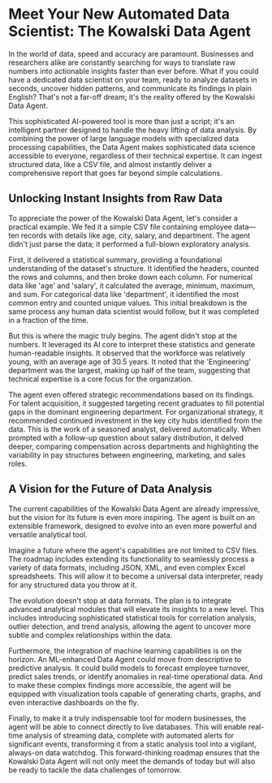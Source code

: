 # Meet Your New Automated Data Scientist: The Kowalski Data Agent

In the world of data, speed and accuracy are paramount. Businesses and researchers alike are constantly searching for ways to translate raw numbers into actionable insights faster than ever before. What if you could have a dedicated data scientist on your team, ready to analyze datasets in seconds, uncover hidden patterns, and communicate its findings in plain English? That's not a far-off dream; it's the reality offered by the Kowalski Data Agent.

This sophisticated AI-powered tool is more than just a script; it's an intelligent partner designed to handle the heavy lifting of data analysis. By combining the power of large language models with specialized data processing capabilities, the Data Agent makes sophisticated data science accessible to everyone, regardless of their technical expertise. It can ingest structured data, like a CSV file, and almost instantly deliver a comprehensive report that goes far beyond simple calculations.

## Unlocking Instant Insights from Raw Data

To appreciate the power of the Kowalski Data Agent, let's consider a practical example. We fed it a simple CSV file containing employee data—ten records with details like age, city, salary, and department. The agent didn't just parse the data; it performed a full-blown exploratory analysis.

First, it delivered a statistical summary, providing a foundational understanding of the dataset's structure. It identified the headers, counted the rows and columns, and then broke down each column. For numerical data like 'age' and 'salary', it calculated the average, minimum, maximum, and sum. For categorical data like 'department', it identified the most common entry and counted unique values. This initial breakdown is the same process any human data scientist would follow, but it was completed in a fraction of the time.

But this is where the magic truly begins. The agent didn't stop at the numbers. It leveraged its AI core to interpret these statistics and generate human-readable insights. It observed that the workforce was relatively young, with an average age of 30.5 years. It noted that the 'Engineering' department was the largest, making up half of the team, suggesting that technical expertise is a core focus for the organization.

The agent even offered strategic recommendations based on its findings. For talent acquisition, it suggested targeting recent graduates to fill potential gaps in the dominant engineering department. For organizational strategy, it recommended continued investment in the key city hubs identified from the data. This is the work of a seasoned analyst, delivered automatically. When prompted with a follow-up question about salary distribution, it delved deeper, comparing compensation across departments and highlighting the variability in pay structures between engineering, marketing, and sales roles.

## A Vision for the Future of Data Analysis

The current capabilities of the Kowalski Data Agent are already impressive, but the vision for its future is even more inspiring. The agent is built on an extensible framework, designed to evolve into an even more powerful and versatile analytical tool.

Imagine a future where the agent's capabilities are not limited to CSV files. The roadmap includes extending its functionality to seamlessly process a variety of data formats, including JSON, XML, and even complex Excel spreadsheets. This will allow it to become a universal data interpreter, ready for any structured data you throw at it.

The evolution doesn't stop at data formats. The plan is to integrate advanced analytical modules that will elevate its insights to a new level. This includes introducing sophisticated statistical tools for correlation analysis, outlier detection, and trend analysis, allowing the agent to uncover more subtle and complex relationships within the data.

Furthermore, the integration of machine learning capabilities is on the horizon. An ML-enhanced Data Agent could move from descriptive to predictive analysis. It could build models to forecast employee turnover, predict sales trends, or identify anomalies in real-time operational data. And to make these complex findings more accessible, the agent will be equipped with visualization tools capable of generating charts, graphs, and even interactive dashboards on the fly.

Finally, to make it a truly indispensable tool for modern businesses, the agent will be able to connect directly to live databases. This will enable real-time analysis of streaming data, complete with automated alerts for significant events, transforming it from a static analysis tool into a vigilant, always-on data watchdog. This forward-thinking roadmap ensures that the Kowalski Data Agent will not only meet the demands of today but will also be ready to tackle the data challenges of tomorrow.
